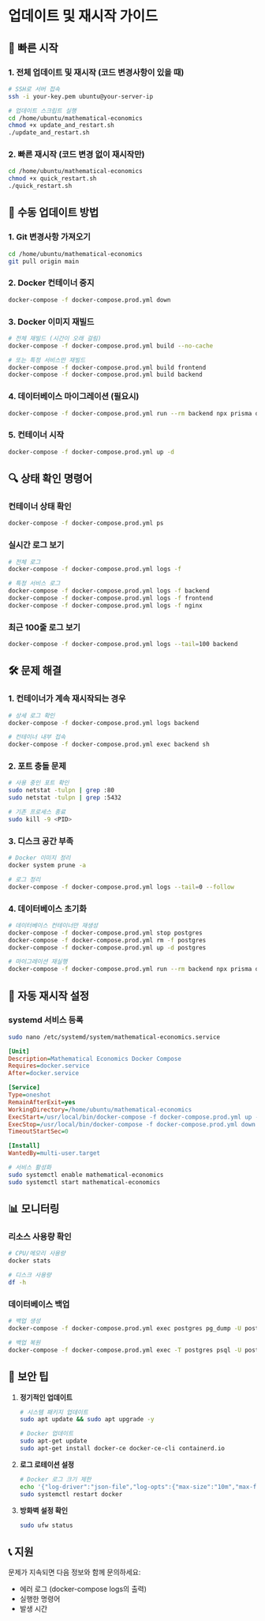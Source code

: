 # 업데이트 및 재시작 가이드

## 🚀 빠른 시작

### 1. 전체 업데이트 및 재시작 (코드 변경사항이 있을 때)
```bash
# SSH로 서버 접속
ssh -i your-key.pem ubuntu@your-server-ip

# 업데이트 스크립트 실행
cd /home/ubuntu/mathematical-economics
chmod +x update_and_restart.sh
./update_and_restart.sh
```

### 2. 빠른 재시작 (코드 변경 없이 재시작만)
```bash
cd /home/ubuntu/mathematical-economics
chmod +x quick_restart.sh
./quick_restart.sh
```

## 📝 수동 업데이트 방법

### 1. Git 변경사항 가져오기
```bash
cd /home/ubuntu/mathematical-economics
git pull origin main
```

### 2. Docker 컨테이너 중지
```bash
docker-compose -f docker-compose.prod.yml down
```

### 3. Docker 이미지 재빌드
```bash
# 전체 재빌드 (시간이 오래 걸림)
docker-compose -f docker-compose.prod.yml build --no-cache

# 또는 특정 서비스만 재빌드
docker-compose -f docker-compose.prod.yml build frontend
docker-compose -f docker-compose.prod.yml build backend
```

### 4. 데이터베이스 마이그레이션 (필요시)
```bash
docker-compose -f docker-compose.prod.yml run --rm backend npx prisma db push
```

### 5. 컨테이너 시작
```bash
docker-compose -f docker-compose.prod.yml up -d
```

## 🔍 상태 확인 명령어

### 컨테이너 상태 확인
```bash
docker-compose -f docker-compose.prod.yml ps
```

### 실시간 로그 보기
```bash
# 전체 로그
docker-compose -f docker-compose.prod.yml logs -f

# 특정 서비스 로그
docker-compose -f docker-compose.prod.yml logs -f backend
docker-compose -f docker-compose.prod.yml logs -f frontend
docker-compose -f docker-compose.prod.yml logs -f nginx
```

### 최근 100줄 로그 보기
```bash
docker-compose -f docker-compose.prod.yml logs --tail=100 backend
```

## 🛠️ 문제 해결

### 1. 컨테이너가 계속 재시작되는 경우
```bash
# 상세 로그 확인
docker-compose -f docker-compose.prod.yml logs backend

# 컨테이너 내부 접속
docker-compose -f docker-compose.prod.yml exec backend sh
```

### 2. 포트 충돌 문제
```bash
# 사용 중인 포트 확인
sudo netstat -tulpn | grep :80
sudo netstat -tulpn | grep :5432

# 기존 프로세스 종료
sudo kill -9 <PID>
```

### 3. 디스크 공간 부족
```bash
# Docker 이미지 정리
docker system prune -a

# 로그 정리
docker-compose -f docker-compose.prod.yml logs --tail=0 --follow
```

### 4. 데이터베이스 초기화
```bash
# 데이터베이스 컨테이너만 재생성
docker-compose -f docker-compose.prod.yml stop postgres
docker-compose -f docker-compose.prod.yml rm -f postgres
docker-compose -f docker-compose.prod.yml up -d postgres

# 마이그레이션 재실행
docker-compose -f docker-compose.prod.yml run --rm backend npx prisma db push
```

## 🔄 자동 재시작 설정

### systemd 서비스 등록
```bash
sudo nano /etc/systemd/system/mathematical-economics.service
```

```ini
[Unit]
Description=Mathematical Economics Docker Compose
Requires=docker.service
After=docker.service

[Service]
Type=oneshot
RemainAfterExit=yes
WorkingDirectory=/home/ubuntu/mathematical-economics
ExecStart=/usr/local/bin/docker-compose -f docker-compose.prod.yml up -d
ExecStop=/usr/local/bin/docker-compose -f docker-compose.prod.yml down
TimeoutStartSec=0

[Install]
WantedBy=multi-user.target
```

```bash
# 서비스 활성화
sudo systemctl enable mathematical-economics
sudo systemctl start mathematical-economics
```

## 📊 모니터링

### 리소스 사용량 확인
```bash
# CPU/메모리 사용량
docker stats

# 디스크 사용량
df -h
```

### 데이터베이스 백업
```bash
# 백업 생성
docker-compose -f docker-compose.prod.yml exec postgres pg_dump -U postgres mathematical_economics > backup_$(date +%Y%m%d_%H%M%S).sql

# 백업 복원
docker-compose -f docker-compose.prod.yml exec -T postgres psql -U postgres mathematical_economics < backup_20240615_120000.sql
```

## 🔐 보안 팁

1. **정기적인 업데이트**
   ```bash
   # 시스템 패키지 업데이트
   sudo apt update && sudo apt upgrade -y
   
   # Docker 업데이트
   sudo apt-get update
   sudo apt-get install docker-ce docker-ce-cli containerd.io
   ```

2. **로그 로테이션 설정**
   ```bash
   # Docker 로그 크기 제한
   echo '{"log-driver":"json-file","log-opts":{"max-size":"10m","max-file":"3"}}' | sudo tee /etc/docker/daemon.json
   sudo systemctl restart docker
   ```

3. **방화벽 설정 확인**
   ```bash
   sudo ufw status
   ```

## 📞 지원

문제가 지속되면 다음 정보와 함께 문의하세요:
- 에러 로그 (docker-compose logs의 출력)
- 실행한 명령어
- 발생 시간
